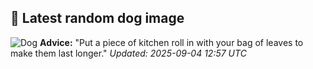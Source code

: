 ## 🐶 Latest random dog image
![Dog](https://images.dog.ceo/breeds/terrier-irish/n02093991_247.jpg)
**Advice:** "Put a piece of kitchen roll in with your bag of leaves to make them last longer."
*Updated: 2025-09-04 12:57 UTC*
